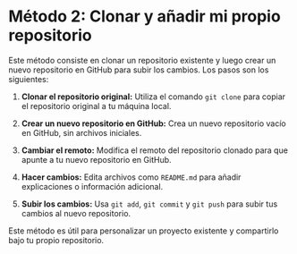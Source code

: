 # Método 2: Clonar y añadir mi propio repositorio

Este método consiste en clonar un repositorio existente y luego crear un nuevo repositorio en GitHub para subir los cambios. Los pasos son los siguientes:

1. **Clonar el repositorio original:**
   Utiliza el comando `git clone` para copiar el repositorio original a tu máquina local.

2. **Crear un nuevo repositorio en GitHub:**
   Crea un nuevo repositorio vacío en GitHub, sin archivos iniciales.

3. **Cambiar el remoto:**
   Modifica el remoto del repositorio clonado para que apunte a tu nuevo repositorio en GitHub.

4. **Hacer cambios:**
   Edita archivos como `README.md` para añadir explicaciones o información adicional.

5. **Subir los cambios:**
   Usa `git add`, `git commit` y `git push` para subir tus cambios al nuevo repositorio.

Este método es útil para personalizar un proyecto existente y compartirlo bajo tu propio repositorio.
